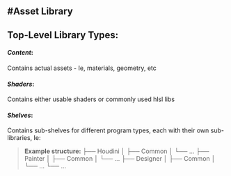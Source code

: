 
#Asset Library
---------------------------------------

## Top-Level Library Types: 
#### *Content*: 

Contains actual assets - Ie, materials, geometry, etc

#### *Shaders*: 

Contains either usable shaders or commonly used hlsl libs

#### *Shelves*: 

Contains sub-shelves for different program types, each with their own sub-libraries, Ie:

> **Example structure:**
├── Houdini
│   ├── Common
│   └── ...
├── Painter
│   ├── Common
│   └── ...
├── Designer
│   ├── Common
│   └── ...
└── ...